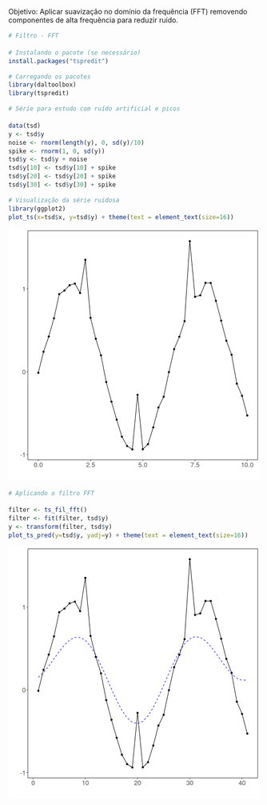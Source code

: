 Objetivo: Aplicar suavização no domínio da frequência (FFT) removendo componentes de alta frequência para reduzir ruído.


``` r
# Filtro - FFT

# Instalando o pacote (se necessário)
install.packages("tspredit")
```


``` r
# Carregando os pacotes
library(daltoolbox)
library(tspredit) 
```



``` r
# Série para estudo com ruído artificial e picos

data(tsd)
y <- tsd$y
noise <- rnorm(length(y), 0, sd(y)/10)
spike <- rnorm(1, 0, sd(y))
tsd$y <- tsd$y + noise
tsd$y[10] <- tsd$y[10] + spike
tsd$y[20] <- tsd$y[20] + spike
tsd$y[30] <- tsd$y[30] + spike
```


``` r
# Visualização da série ruidosa
library(ggplot2)
plot_ts(x=tsd$x, y=tsd$y) + theme(text = element_text(size=16))
```

![plot of chunk unnamed-chunk-4](fig/ts_fil_fft/unnamed-chunk-4-1.png)


``` r
# Aplicando o filtro FFT

filter <- ts_fil_fft()
filter <- fit(filter, tsd$y)
y <- transform(filter, tsd$y)
plot_ts_pred(y=tsd$y, yadj=y) + theme(text = element_text(size=16))
```

![plot of chunk unnamed-chunk-5](fig/ts_fil_fft/unnamed-chunk-5-1.png)

